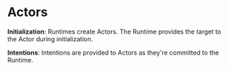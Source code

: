 # Actors

**Initialization**: Runtimes create Actors. The Runtime provides the target to the Actor during initialization.

**Intentions**: Intentions are provided to Actors as they're committed to the Runtime.